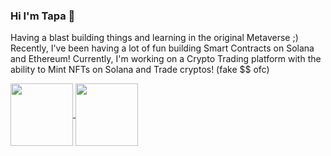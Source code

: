 ### Hi I'm Tapa 👋

Having a blast building things and learning in the original Metaverse ;) 
Recently, I've been having a lot of fun building Smart Contracts on Solana and Ethereum! 
Currently, I'm working on a Crypto Trading platform with the ability to Mint NFTs on Solana and Trade cryptos! (fake $$ ofc)

<a href="https://github.com/tapabratadey">
  <img style="width="100"; height="100"; align="center";" src="https://github-readme-stats.vercel.app/api?username=tapabratadey&count_private=true&show_icons=true&theme=dark&custom_title=GitHub%20Stats&include_all_commits=true&line_height=28&border_radius=20" />
</a>
<a href="https://github.com/tapabratadey">
  <img style="width="100"; height="100"; align="center";" src="https://github-readme-stats.vercel.app/api/top-langs/?username=tapabratadey&theme=dark&count_private=true&layout=compact&langs_count=10&hide=C%23,ShaderLab&border_radius=20" />
</a>
